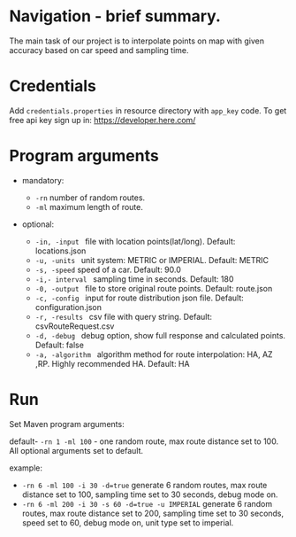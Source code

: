 # Navigation - brief summary.
The main task of our project is to interpolate points on map with given accuracy based on car speed and sampling time.

# Credentials
Add ``credentials.properties`` in resource directory with ```app_key``` code.
To get free api key sign up in: https://developer.here.com/
# Program arguments
- mandatory:
    * ```-rn``` number of random routes.
    * ```-ml``` maximum length of route.
 
 - optional:
    * ```-in, -input ``` file with location points(lat/long). Default: locations.json
    * ```-u, -units ``` unit system: METRIC or IMPERIAL. Default: METRIC
    * ```-s, -speed``` speed of a car. Default: 90.0
    * ```-i,- interval ``` sampling time in seconds. Default: 180
    * ```-0, -output ``` file to store original route points. Default: route.json
    * ```-c, -config ``` input for route distribution json file. Default: configuration.json
    * ```-r, -results ``` csv file with query string. Default: csvRouteRequest.csv
    * ```-d, -debug ``` debug option, show full response and calculated points. Default: false
    * ```-a, -algorithm ``` algorithm method for route interpolation: HA, AZ ,RP. Highly recommended HA. Default: HA
 # Run
 Set Maven program arguments:
 
 default-  ```-rn 1 -ml 100``` - one random route, max route distance set to 100. All optional arguments set to default.
 
 example:
 * ```-rn 6 -ml 100 -i 30 -d=true``` generate 6 random routes, max route distance set to 100, sampling time set to 30 seconds, debug mode on.
 * ```-rn 6 -ml 200 -i 30 -s 60 -d=true -u IMPERIAL``` generate 6 random routes, max route distance set to 200, sampling time set to 30 seconds, speed set to 60, debug mode on, unit type set to imperial.
 
 
 
 